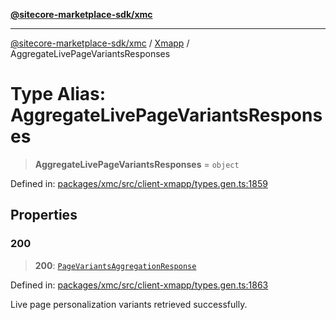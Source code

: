 [**@sitecore-marketplace-sdk/xmc**](../../../../README.md)

***

[@sitecore-marketplace-sdk/xmc](../../../../README.md) / [Xmapp](../README.md) / AggregateLivePageVariantsResponses

# Type Alias: AggregateLivePageVariantsResponses

> **AggregateLivePageVariantsResponses** = `object`

Defined in: [packages/xmc/src/client-xmapp/types.gen.ts:1859](https://github.com/Sitecore/marketplace-sdk/blob/893df143248e67d8c66e942a96045542130259a0/packages/xmc/src/client-xmapp/types.gen.ts#L1859)

## Properties

### 200

> **200**: [`PageVariantsAggregationResponse`](PageVariantsAggregationResponse.md)

Defined in: [packages/xmc/src/client-xmapp/types.gen.ts:1863](https://github.com/Sitecore/marketplace-sdk/blob/893df143248e67d8c66e942a96045542130259a0/packages/xmc/src/client-xmapp/types.gen.ts#L1863)

Live page personalization variants retrieved successfully.
